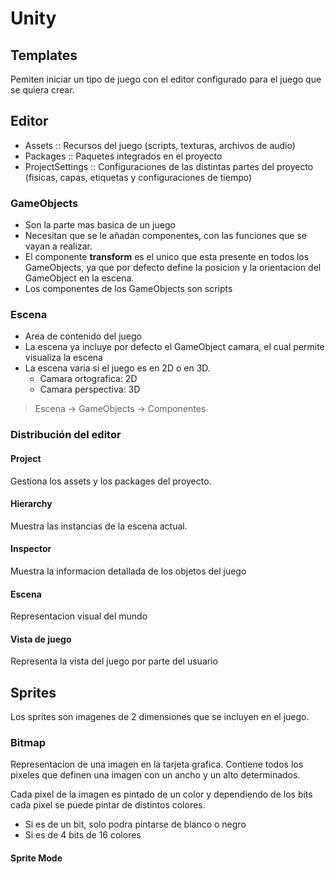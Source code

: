 # Unity

## Templates

Pemiten iniciar un tipo de juego con el editor configurado para el juego que se quiera crear.

## Editor

- Assets :: Recursos del juego (scripts, texturas, archivos de audio)
- Packages :: Paquetes integrados en el proyecto
- ProjectSettings :: Configuraciones de las distintas partes del proyecto (fisicas, capas, etiquetas y configuraciones de tiempo)

### GameObjects

- Son la parte mas basica de un juego
- Necesitan que se le añadan componentes, con las funciones que se vayan a realizar.
- El componente **transform** es el unico que esta presente en todos los GameObjects, ya que por defecto define la posicion y la orientacion del GameObject en la escena.
- Los componentes de los GameObjects son scripts

### Escena

- Area de contenido del juego
- La escena ya incluye por defecto el GameObject camara, el cual permite visualiza la escena
- La escena varia si el juego es en 2D o en 3D.
    - Camara ortografica: 2D
    - Camara perspectiva: 3D

> Escena -> GameObjects -> Componentes

### Distribución del editor

#### Project

Gestiona los assets y los packages del proyecto.

#### Hierarchy

Muestra las instancias de la escena actual.

#### Inspector

Muestra la informacion detallada de los objetos del juego

#### Escena

Representacion visual del mundo

#### Vista de juego

Representa la vista del juego por parte del usuario

## Sprites

Los sprites son imagenes de 2 dimensiones que se incluyen en el juego.

### Bitmap

Representacion de una imagen en la tarjeta grafica. Contiene todos los pixeles que definen una imagen con un ancho y un alto determinados.

Cada pixel de la imagen es pintado de un color y dependiendo de los bits cada pixel se puede pintar de distintos colores.
- Si es de un bit, solo podra pintarse de blanco o negro
- Si es de 4 bits de 16 colores

#### Sprite Mode
